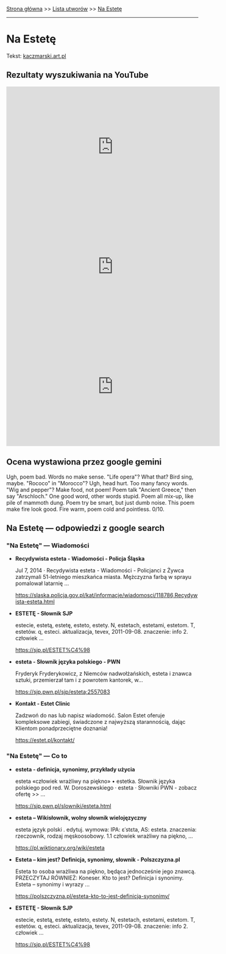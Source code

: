 [Strona główna](../index.md) >> [Lista utworów](../list.md) >> [Na Estetę](312.md)

---

# Na Estetę

Tekst: [kaczmarski.art.pl](https://www.kaczmarski.art.pl/tworczosc/wiersze/na-estete/)

## Rezultaty wyszukiwania na YouTube

<iframe width="560" height="315" src="https://www.youtube.com/embed/azoV2EozD2U?si=IdontcarewhotheIRSsendsImnotpayingtaxes" title="YouTube video player" frameborder="0" allow="accelerometer; autoplay; clipboard-write; encrypted-media; gyroscope; picture-in-picture; web-share" referrerpolicy="strict-origin-when-cross-origin" allowfullscreen></iframe>

<iframe width="560" height="315" src="https://www.youtube.com/embed/nPuHrrdMgFA?si=IdontcarewhotheIRSsendsImnotpayingtaxes" title="YouTube video player" frameborder="0" allow="accelerometer; autoplay; clipboard-write; encrypted-media; gyroscope; picture-in-picture; web-share" referrerpolicy="strict-origin-when-cross-origin" allowfullscreen></iframe>

<iframe width="560" height="315" src="https://www.youtube.com/embed/El7nz28ylPo?si=IdontcarewhotheIRSsendsImnotpayingtaxes" title="YouTube video player" frameborder="0" allow="accelerometer; autoplay; clipboard-write; encrypted-media; gyroscope; picture-in-picture; web-share" referrerpolicy="strict-origin-when-cross-origin" allowfullscreen></iframe>

## Ocena wystawiona przez google gemini

Ugh, poem bad. Words no make sense. "Life opera"? What that? Bird sing, maybe. "Rococo" in "Morocco"? Ugh, head hurt. Too many fancy words. "Wig and pepper"? Make food, not poem! Poem talk "Ancient Greece," then say "Arschloch." One good word, other words stupid. Poem all mix-up, like pile of mammoth dung. Poem try be smart, but just dumb noise. This poem make fire look good. Fire warm, poem cold and pointless. 0/10.


## Na Estetę — odpowiedzi z google search

### "Na Estetę" — Wiadomości

- **Recydywista esteta - Wiadomości - Policja Śląska**

    Jul 7, 2014  ·  Recydywista esteta - Wiadomości - Policjanci z Żywca zatrzymali 51-letniego mieszkańca miasta. Mężczyzna farbą w sprayu pomalował latarnię ... 

   <https://slaska.policja.gov.pl/kat/informacje/wiadomosci/118786,Recydywista-esteta.html>
- **ESTETĘ - Słownik SJP**

    estecie, estetą, estetę, esteto, estety. N, estetach, estetami, estetom. T, estetów. q, esteci. aktualizacja, tevex, 2011-09-08. znaczenie: info 2. człowiek ... 

   <https://sjp.pl/ESTET%C4%98>
- **esteta - Słownik języka polskiego - PWN**

    Fryderyk Fryderykowicz, z Niemców nadwołżańskich, esteta i znawca sztuki, przemierzał tam i z powrotem kantorek, w… 

   <https://sjp.pwn.pl/sjp/esteta;2557083>
- **Kontakt - Estet Clinic**

    Zadzwoń do nas lub napisz wiadomość. Salon Estet oferuje kompleksowe zabiegi, świadczone z najwyższą starannością, dając Klientom ponadprzeciętne doznania! 

   <https://estet.pl/kontakt/>

### "Na Estetę" — Co to

- **esteta - definicja, synonimy, przykłady użycia**

    esteta «człowiek wrażliwy na piękno» • estetka. Słownik języka polskiego pod red. W. Doroszewskiego · esteta · Słowniki PWN - zobacz ofertę >> ... 

   <https://sjp.pwn.pl/slowniki/esteta.html>
- **esteta – Wikisłownik, wolny słownik wielojęzyczny**

    esteta język polski . edytuj. wymowa: IPA: ɛˈstɛta, AS: esteta. znaczenia: rzeczownik, rodzaj męskoosobowy. 1.1 człowiek wrażliwy na piękno, ... 

   <https://pl.wiktionary.org/wiki/esteta>
- **Esteta – kim jest? Definicja, synonimy, słownik - Polszczyzna.pl**

    Esteta to osoba wrażliwa na piękno, będąca jednocześnie jego znawcą. PRZECZYTAJ RÓWNIEŻ: Koneser. Kto to jest? Definicja i synonimy. Esteta – synonimy i wyrazy ... 

   <https://polszczyzna.pl/esteta-kto-to-jest-definicja-synonimy/>
- **ESTETĘ - Słownik SJP**

    estecie, estetą, estetę, esteto, estety. N, estetach, estetami, estetom. T, estetów. q, esteci. aktualizacja, tevex, 2011-09-08. znaczenie: info 2. człowiek ... 

   <https://sjp.pl/ESTET%C4%98>

